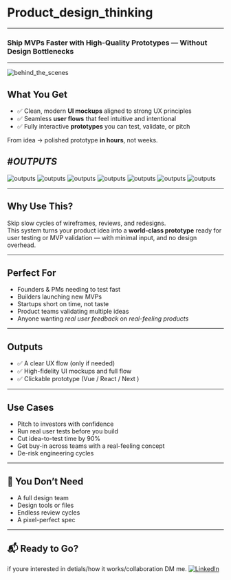 # Product_design_thinking
---

### Ship MVPs Faster with High-Quality Prototypes — Without Design Bottlenecks

---

![behind_the_scenes](product_design.png)

##  What You Get

- ✅ Clean, modern **UI mockups** aligned to strong UX principles  
- ✅ Seamless **user flows** that feel intuitive and intentional  
- ✅ Fully interactive **prototypes** you can test, validate, or pitch

From idea → polished prototype **in hours**, not weeks.

#*OUTPUTS*
-
![outputs](output1.png)
![outputs](output2.png)
![outputs](output3.png)
![outputs](output4.png)
![outputs](output5.png)
![outputs](output6.png)
![outputs](output7.png)



---

##  Why Use This?

Skip slow cycles of wireframes, reviews, and redesigns.  
This system turns your product idea into a **world-class prototype** ready for user testing or MVP validation — with minimal input, and no design overhead.

---

##  Perfect For

- Founders & PMs needing to test fast
- Builders launching new MVPs
- Startups short on time, not taste
- Product teams validating multiple ideas
- Anyone wanting *real user feedback* on *real-feeling products*

---


##  Outputs 

- ✅ A clear UX flow (only if needed)
- ✅ High-fidelity UI mockups and full flow
- ✅ Clickable prototype (Vue / React / Next )

---

##  Use Cases

- Pitch to investors with confidence
- Run real user tests before you build
- Cut idea-to-test time by 90%
- Get buy-in across teams with a real-feeling concept
- De-risk engineering cycles

---

## 🛑 You Don’t Need

- A full design team  
- Design tools or files  
- Endless review cycles  
- A pixel-perfect spec

---

## 📬 Ready to Go?

if youre interested in detials/how it works/collaboration DM me. [![LinkedIn](https://img.shields.io/badge/LinkedIn-Connect-blue?style=flat&logo=linkedin)](https://www.linkedin.com/in/kseniya-hudacheuskaya-0037b8264/)
 

